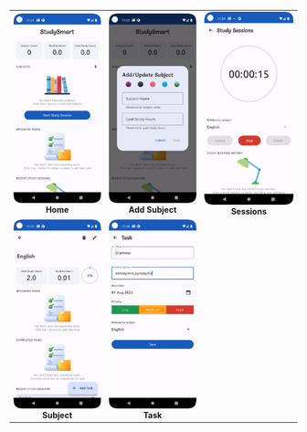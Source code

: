 <table>
  <tr>
    <td align="center"><img src="home.png" width="200"/><br><b>Home</b></td>
    <td align="center"><img src="addsubject.png" width="200"/><br><b>Add Subject</b></td>
    <td align="center"><img src="sessions.png" width="200"/><br><b>Sessions</b></td>
  </tr>
  <tr>
    <td align="center"><img src="subject.png" width="200"/><br><b>Subject</b></td>
    <td align="center"><img src="task.png" width="200"/><br><b>Task</b></td>
    <td></td>
  </tr>
</table>
